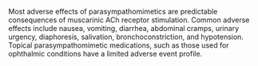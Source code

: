 Most adverse effects of parasympathomimetics are predictable consequences of muscarinic ACh receptor stimulation. Common adverse effects include nausea, vomiting, diarrhea, abdominal cramps, urinary urgency, diaphoresis, salivation, bronchoconstriction, and hypotension. Topical parasympathomimetic medications, such as those used for ophthalmic conditions have a limited adverse event profile.